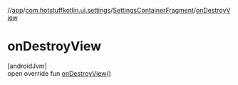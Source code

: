 //[app](../../../index.md)/[com.hotstuffkotlin.ui.settings](../index.md)/[SettingsContainerFragment](index.md)/[onDestroyView](on-destroy-view.md)

# onDestroyView

[androidJvm]\
open override fun [onDestroyView](on-destroy-view.md)()
